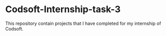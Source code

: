 # Codsoft-Internship-task-3
This repository contain projects  that I have completed for my internship of Codsoft.
